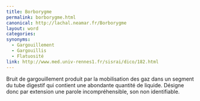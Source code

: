 ```yaml
---
title: Borborygme
permalink: borborygme.html
canonical: http://lachal.neamar.fr/Borborygme
layout: word
categories:
synonyms:
  - Gargouillement
  - Gargouillis
  - Flatuosité
link: http://www.med.univ-rennes1.fr/sisrai/dico/182.html
---
```


Bruit de gargouillement produit par la mobilisation des gaz dans un segment du tube digestif qui contient une abondante quantité de liquide. Désigne donc par extension une parole incompréhensible, son non identifiable.

